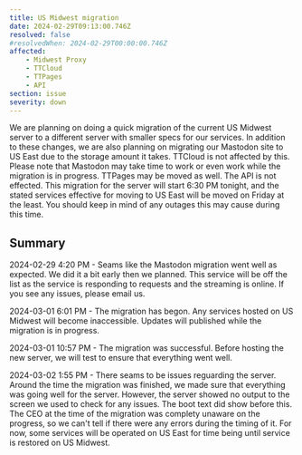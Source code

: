 ```yaml
---
title: US Midwest migration
date: 2024-02-29T09:13:00.746Z
resolved: false
#resolvedWhen: 2024-02-29T00:00:00.746Z
affected:
    - Midwest Proxy
    - TTCloud
    - TTPages
    - API
section: issue
severity: down
---
```


We are planning on doing a quick migration of the current US Midwest server to a different server with smaller specs for our services. In addition to these changes, we are also planning on migrating our Mastodon site to US East due to the storage amount it takes. TTCloud is not affected by this. Please note that Mastodon may take time to work or even work while the migration is in progress. TTPages may be moved as well. The API is not effected. This migration for the server will start 6:30 PM tonight, and the stated services effective for moving to US East will be moved on Friday at the least. You should keep in mind of any outages this may cause during this time.

## Summary
2024-02-29 4:20 PM - Seams like the Mastodon migration went well as expected. We did it a bit early then we planned. This service will be off the list as the service is responding to requests and the streaming is online. If you see any issues, please email us.

2024-03-01 6:01 PM - The migration has begon. Any services hosted on US Midwest will become inaccessible. Updates will published while the migration is in progress.

2024-03-01 10:57 PM - The migration was successful. Before hosting the new server, we will test to ensure that everything went well.

2024-03-02 1:55 PM - There seams to be issues reguarding the server. Around the time the migration was finished, we made sure that everything was going well for the server. However, the server showed no output to the screen we used to check for any issues. The boot text did show before this. The CEO at the time of the migration was complety unaware on the progress, so we can't tell if there were any errors during the timing of it. For now, some services will be operated on US East for time being until service is restored on US Midwest.
